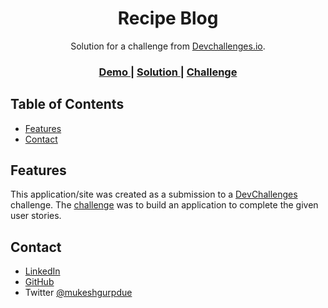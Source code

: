 <h1 align="center">Recipe Blog</h1>

<div align="center">
   Solution for a challenge from  <a href="http://devchallenges.io" target="_blank">Devchallenges.io</a>.
</div>

<div align="center">
  <h3>
    <a href="https://mukeshgurpude.github.io/Responsive-DevChallenges/recipe-blog/">
      Demo
    </a>
    <span> | </span>
    <a href="https://github.com/mukeshgurpude./Responsive-DevChallenges/recipe-blog/">
      Solution
    </a>
    <span> | </span>
    <a href="https://devchallenges.io/challenges/OEKdUZ6xs0h99C38XVht">
      Challenge
    </a>
  </h3>
</div>

<!-- TABLE OF CONTENTS -->

## Table of Contents

- [Features](#features)
- [Contact](#contact)

## Features

This application/site was created as a submission to a [DevChallenges](https://devchallenges.io/challenges) challenge. The [challenge](https://devchallenges.io/challenges/Jymh2b2FyebRTUljkNcb) was to build an application to complete the given user stories.

## Contact

- [LinkedIn](https://linkedin.com/in/mukeshgurpude)
- [GitHub](https://github.com/mukeshgurpude)
- Twitter [@mukeshgurpdue](https://twitter.com/mukeshgurpude)
